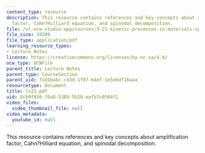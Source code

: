 ```yaml
---
content_type: resource
description: This resource contains references and key concepts about amplification
  factor, Cahn?Hilliard equation, and spinodal decomposition.
file: /ol-ocw-studio-app/courses/3-21-kinetic-processes-in-materials-spring-2006/8cb9f056f6a853895b10eafb7c0564f1_ls23.pdf
file_size: 34209
file_type: application/pdf
learning_resource_types:
- Lecture Notes
license: https://creativecommons.org/licenses/by-nc-sa/4.0/
ocw_type: OCWFile
parent_title: Lecture Notes
parent_type: CourseSection
parent_uid: f1d1babc-c43d-1f07-64ef-1e5e6df16aaa
resourcetype: Document
title: ls23.pdf
uid: 8cb9f056-f6a8-5389-5b10-eafb7c0564f1
video_files:
  video_thumbnail_file: null
video_metadata:
  youtube_id: null
---
```

This resource contains references and key concepts about amplification factor, Cahn?Hilliard equation, and spinodal decomposition.